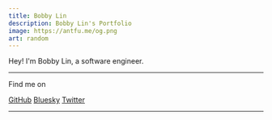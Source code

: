 ```yaml
---
title: Bobby Lin
description: Bobby Lin's Portfolio
image: https://antfu.me/og.png
art: random
---
```


Hey! I'm Bobby Lin, a software engineer.

<div flex-auto />

---

Find me on

<p flex="~ gap-2 wrap" class="mt--2!">
  <a href="https://github.com/antfu" target="_blank"><span op75 i-simple-icons-github /> GitHub</a>
  <a href="https://bsky.app/profile/antfu.me" target="_blank"><span op75 i-ri-bluesky-fill /> Bluesky</a>
  <a href="https://x.com/antfuzh" target="_blank"><span op75 i-ri-twitter-x-fill /> Twitter</a>
</p>


---
